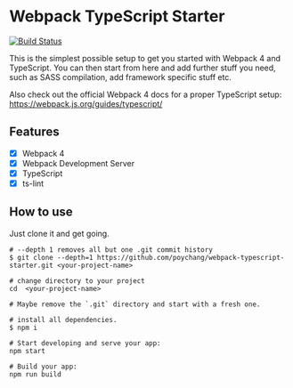 # Webpack TypeScript Starter

[![Build Status](https://travis-ci.org/poychang/webpack-typescript-starter.svg?branch=master)](https://travis-ci.org/poychang/webpack-typescript-starter)

This is the simplest possible setup to get you started with Webpack 4 and TypeScript. You can then start from here and add further stuff you need, such as SASS compilation, add framework specific stuff etc.

Also check out the official Webpack 4 docs for a proper TypeScript setup: https://webpack.js.org/guides/typescript/

## Features

- [x] Webpack 4
- [x] Webpack Development Server
- [x] TypeScript
- [x] ts-lint

## How to use

Just clone it and get going.

```
# --depth 1 removes all but one .git commit history
$ git clone --depth=1 https://github.com/poychang/webpack-typescript-starter.git <your-project-name>

# change directory to your project
cd  <your-project-name>

# Maybe remove the `.git` directory and start with a fresh one.

# install all dependencies.
$ npm i

# Start developing and serve your app:
npm start

# Build your app:
npm run build
```
